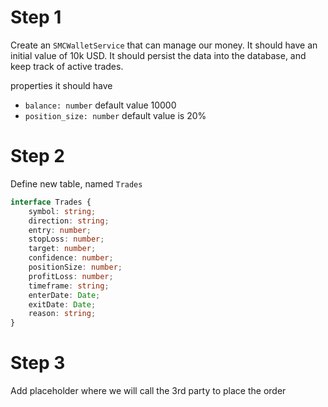 # Step 1

Create an `SMCWalletService` that can manage our money. It should have an initial value of 10k USD.
It should persist the data into the database, and keep track of active trades.

properties it should have

- `balance: number` default value 10000
- `position_size: number` default value is 20%

# Step 2

Define new table, named `Trades`

```ts
interface Trades {
    symbol: string;
    direction: string;
    entry: number;
    stopLoss: number;
    target: number;
    confidence: number;
    positionSize: number;
    profitLoss: number;
    timeframe: string;
    enterDate: Date;
    exitDate: Date;
    reason: string;
}
```

# Step 3

Add placeholder where we will call the 3rd party to place the order


